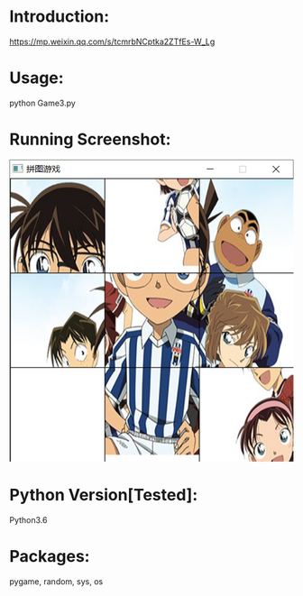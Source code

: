 # Introduction:
https://mp.weixin.qq.com/s/tcmrbNCptka2ZTfEs-W_Lg  
# Usage:
python Game3.py
# Running Screenshot:
![img](Screenshot.png)
# Python Version[Tested]:
Python3.6
# Packages:
pygame, random, sys, os